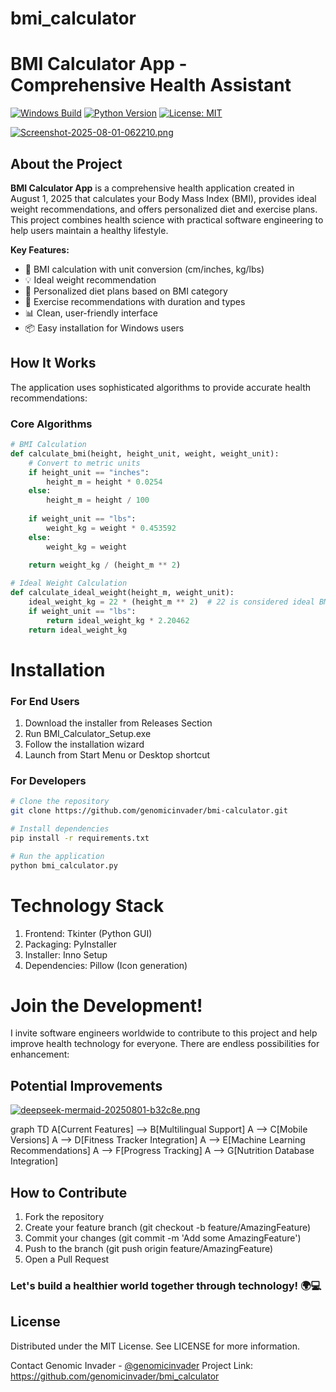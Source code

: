 # bmi_calculator



# BMI Calculator App - Comprehensive Health Assistant

[![Windows Build](https://img.shields.io/badge/Platform-Windows-blue)](https://github.com/genomicinvader/bmi_calculator/releases)
[![Python Version](https://img.shields.io/badge/Python-3.10%2B-green)](https://python.org)
[![License: MIT](https://img.shields.io/badge/License-MIT-yellow.svg)](https://opensource.org/licenses/MIT)

[![Screenshot-2025-08-01-062210.png](https://i.postimg.cc/15y7SBjD/Screenshot-2025-08-01-062210.png)](https://postimg.cc/DmYPdrFz)


## About the Project

**BMI Calculator App** is a comprehensive health application created in August 1, 2025 that calculates your Body Mass Index (BMI), provides ideal weight recommendations, and offers personalized diet and exercise plans. This project combines health science with practical software engineering to help users maintain a healthy lifestyle.

**Key Features:**
- 🧮 BMI calculation with unit conversion (cm/inches, kg/lbs)
- 💡 Ideal weight recommendation
- 🥗 Personalized diet plans based on BMI category
- 🏃 Exercise recommendations with duration and types
- 📊 Clean, user-friendly interface
- 📦 Easy installation for Windows users

## How It Works

The application uses sophisticated algorithms to provide accurate health recommendations:

### Core Algorithms
```python
# BMI Calculation
def calculate_bmi(height, height_unit, weight, weight_unit):
    # Convert to metric units
    if height_unit == "inches":
        height_m = height * 0.0254
    else:
        height_m = height / 100
    
    if weight_unit == "lbs":
        weight_kg = weight * 0.453592
    else:
        weight_kg = weight
    
    return weight_kg / (height_m ** 2)

# Ideal Weight Calculation
def calculate_ideal_weight(height_m, weight_unit):
    ideal_weight_kg = 22 * (height_m ** 2)  # 22 is considered ideal BMI
    if weight_unit == "lbs":
        return ideal_weight_kg * 2.20462
    return ideal_weight_kg


```




# Installation
### For End Users
1. Download the installer from Releases Section
2. Run BMI_Calculator_Setup.exe
3. Follow the installation wizard
4. Launch from Start Menu or Desktop shortcut

### For Developers

```Bash
# Clone the repository
git clone https://github.com/genomicinvader/bmi-calculator.git

# Install dependencies
pip install -r requirements.txt

# Run the application
python bmi_calculator.py
```


# Technology Stack
1. Frontend: Tkinter (Python GUI)
2. Packaging: PyInstaller
3. Installer: Inno Setup
4. Dependencies: Pillow (Icon generation)

# Join the Development!
I invite software engineers worldwide to contribute to this project and help improve health technology for everyone. There are endless possibilities for enhancement:

## Potential Improvements
[![deepseek-mermaid-20250801-b32c8e.png](https://i.postimg.cc/sXzyR8G5/deepseek-mermaid-20250801-b32c8e.png)](https://postimg.cc/d75g25B0)

graph TD
    A[Current Features] --> B[Multilingual Support]
    A --> C[Mobile Versions]
    A --> D[Fitness Tracker Integration]
    A --> E[Machine Learning Recommendations]
    A --> F[Progress Tracking]
    A --> G[Nutrition Database Integration]

## How to Contribute
1. Fork the repository
2. Create your feature branch (git checkout -b feature/AmazingFeature)
3. Commit your changes (git commit -m 'Add some AmazingFeature')
4. Push to the branch (git push origin feature/AmazingFeature)
5. Open a Pull Request

### Let's build a healthier world together through technology! 🌍💻

## License
Distributed under the MIT License. See LICENSE for more information.

Contact
Genomic Invader - [@genomicinvader](https://github.com/genomicinvader)
Project Link: https://github.com/genomicinvader/bmi_calculator
